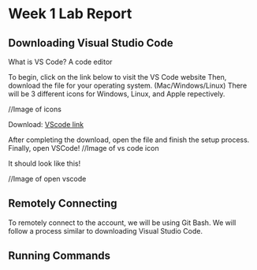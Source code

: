 # Week 1 Lab Report
## Downloading Visual Studio Code
What is VS Code?
A code editor

To begin, click on the link below to visit the VS Code website
Then, download the file for your operating system. (Mac/Windows/Linux)
There will be 3 different icons for Windows, Linux, and Apple repectively.

//Image of icons

Download: [VScode link](https://code.visualstudio.com/download)

After completing the download, open the file and finish the setup process.
Finally, open VSCode!
//Image of vs code icon

It should look like this!

//Image of open vscode

## Remotely Connecting

To remotely connect to the account, we will be using Git Bash. We will follow a process similar to downloading Visual Studio Code.

## Running Commands
